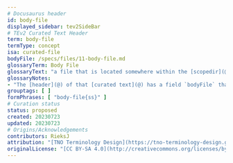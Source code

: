 ```yaml
---
# Docusaurus header
id: body-file
displayed_sidebar: tev2SideBar
# TEv2 Curated Text Header
term: body-file
termType: concept
isa: curated-file
bodyFile: /specs/files/11-body-file.md
glossaryTerm: Body File
glossaryText: "a file that is located somewhere within the [scopedir](@), and that contains the [body](@) of a [curated text](@)."
glossaryNotes:
- "The [header](@) of that [curated text](@) has a field `bodyFile` that specifies its location within the [scopedir](@)."
grouptags: [ ]
formPhrases: [ "body-file{ss}" ]
# Curation status
status: proposed
created: 20230723
updated: 20230723
# Origins/Acknowledgements
contributors: RieksJ
attribution: "[TNO Terminology Design](https://tno-terminology-design.github.io/tev2-specifications/docs)"
originalLicense: "[CC BY-SA 4.0](http://creativecommons.org/licenses/by-sa/4.0/?ref=chooser-v1)"
---
```

